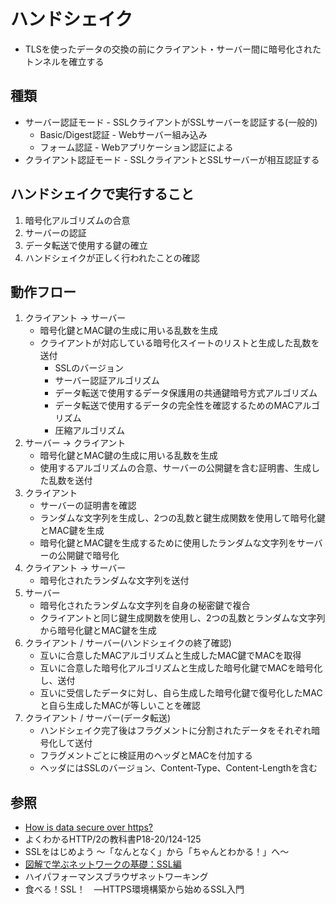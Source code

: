 # ハンドシェイク
- TLSを使ったデータの交換の前にクライアント・サーバー間に暗号化されたトンネルを確立する

## 種類
- サーバー認証モード - SSLクライアントがSSLサーバーを認証する(一般的)
  - Basic/Digest認証 - Webサーバー組み込み
  - フォーム認証 - Webアプリケーション認証による
- クライアント認証モード - SSLクライアントとSSLサーバーが相互認証する

## ハンドシェイクで実行すること
1. 暗号化アルゴリズムの合意
2. サーバーの認証
3. データ転送で使用する鍵の確立
4. ハンドシェイクが正しく行われたことの確認

## 動作フロー
1. クライアント -> サーバー
    - 暗号化鍵とMAC鍵の生成に用いる乱数を生成
    - クライアントが対応している暗号化スイートのリストと生成した乱数を送付
      - SSLのバージョン
      - サーバー認証アルゴリズム
      - データ転送で使用するデータ保護用の共通鍵暗号方式アルゴリズム
      - データ転送で使用するデータの完全性を確認するためのMACアルゴリズム
      - 圧縮アルゴリズム
2. サーバー -> クライアント
    - 暗号化鍵とMAC鍵の生成に用いる乱数を生成
    - 使用するアルゴリズムの合意、サーバーの公開鍵を含む証明書、生成した乱数を送付
3. クライアント
    - サーバーの証明書を確認
    - ランダムな文字列を生成し、2つの乱数と鍵生成関数を使用して暗号化鍵とMAC鍵を生成
    - 暗号化鍵とMAC鍵を生成するために使用したランダムな文字列をサーバーの公開鍵で暗号化
4. クライアント -> サーバー
    - 暗号化されたランダムな文字列を送付
5. サーバー
    - 暗号化されたランダムな文字列を自身の秘密鍵で複合
    - クライアントと同じ鍵生成関数を使用し、2つの乱数とランダムな文字列から暗号化鍵とMAC鍵を生成
6. クライアント / サーバー(ハンドシェイクの終了確認)
    - 互いに合意したMACアルゴリズムと生成したMAC鍵でMACを取得
    - 互いに合意した暗号化アルゴリズムと生成した暗号化鍵でMACを暗号化し、送付
    - 互いに受信したデータに対し、自ら生成した暗号化鍵で復号化したMACと自ら生成したMACが等しいことを確認
7. クライアント / サーバー(データ転送)
    - ハンドシェイク完了後はフラグメントに分割されたデータをそれぞれ暗号化して送付
    - フラグメントごとに検証用のヘッダとMACを付加する
    - ヘッダにはSSLのバージョン、Content-Type、Content-Lengthを含む

## 参照
- [How is data secure over https?](https://blog.joshsoftware.com/2019/08/23/how-is-data-secure-over-https/)
- よくわかるHTTP/2の教科書P18-20/124-125
- SSLをはじめよう ～「なんとなく」から「ちゃんとわかる！」へ～
- [図解で学ぶネットワークの基礎：SSL編](https://xtech.nikkei.com/it/article/COLUMN/20071002/283518/)
- ハイパフォーマンスブラウザネットワーキング
- 食べる！SSL！　―HTTPS環境構築から始めるSSL入門

